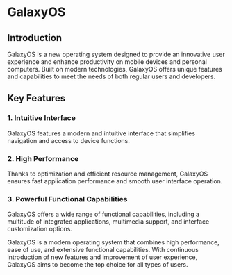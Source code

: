 # GalaxyOS

## Introduction

GalaxyOS is a new operating system designed to provide an innovative user experience and enhance productivity on mobile devices and personal computers. Built on modern technologies, GalaxyOS offers unique features and capabilities to meet the needs of both regular users and developers.
## Key Features
### 1. Intuitive Interface
GalaxyOS features a modern and intuitive interface that simplifies navigation and access to device functions.
### 2. High Performance

Thanks to optimization and efficient resource management, GalaxyOS ensures fast application performance and smooth user interface operation.
### 3. Powerful Functional Capabilities

GalaxyOS offers a wide range of functional capabilities, including a multitude of integrated applications, multimedia support, and interface customization options.

GalaxyOS is a modern operating system that combines high performance, ease of use, and extensive functional capabilities. With continuous introduction of new features and improvement of user experience, GalaxyOS aims to become the top choice for all types of users.
